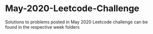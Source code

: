 # May-2020-Leetcode-Challenge
Solutions to problems posted in May 2020 Leetcode challenge can be found in the respective week folders
